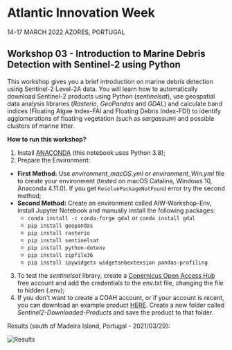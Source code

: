 # Atlantic Innovation Week

14-17 MARCH 2022 
AZORES, PORTUGAL

## Workshop 03 - Introduction to Marine Debris Detection with Sentinel-2 using Python

This workshop gives you a brief introduction on marine debris detection using Sentinel-2 Level-2A data. You will learn how to automatically download Sentinel-2 products using Python (*sentinelsat*), use geospatial data analysis libraries (*Rasterio*, *GeoPandas* and *GDAL*) and calculate band indices (Floating Algae Index-FAI and Floating Debris Index-FDI) to identify agglomerations of floating vegetation (such as *sargassum*) and possible clusters of marine litter.

**How to run this workshop?**
1. Install [ANACONDA](https://www.anaconda.com/products/individual) (this notebook uses Python 3.8);
2. Prepare the Environment:
- **First Method:** Use *environment_macOS.yml* or *environment_Win.yml* file to create your environment (tested on macOS Catalina, Windows 10, Anaconda 4.11.0). If you get `ResolvePackageNotFound` error try the second method;  
- **Second Method:** Create an environment called AIW-Workshop-Env, install Jupyter Notebook and manually install the following packages:
  - `conda install -c conda-forge gdal` or `conda install gdal`
  - `pip install geopandas`
  - `pip install rasterio`
  - `pip install sentinelsat`
  - `pip install python-dotenv`
  - `pip install zipfile36`
  - `pip install ipywidgets widgetsnbextension pandas-profiling`
3. To test the *sentinelsat* library, create a [Copernicus Open Access Hub](https://scihub.copernicus.eu/dhus/#/self-registration) free account and add the credentials to the env.txt file, changing the file to hidden (.env); 
4. If you don't want to create a COAH account, or if your account is recent, you can download an example product [HERE](https://drive.google.com/drive/folders/1oMTw1laADQHn2_uwDBVKm6YoAcBr2XPt?usp=sharing). Create a new folder called *Sentinel2-Downloaded-Products* and save the product to that folder.

Results (south of Madeira Island, Portugal - 2021/03/29):

![Results](https://user-images.githubusercontent.com/69935277/155123275-18cb4f19-2861-44d1-b41f-fbb52c4c5f50.png)
